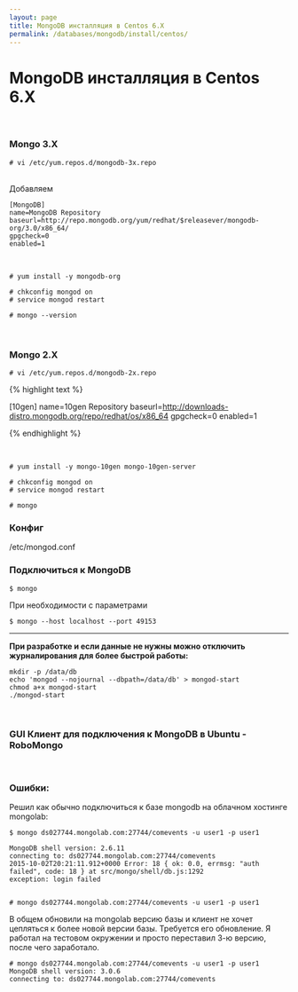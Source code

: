 ```yaml
---
layout: page
title: MongoDB инсталляция в Centos 6.X
permalink: /databases/mongodb/install/centos/
---
```


# MongoDB инсталляция в Centos 6.X

<br/>

### Mongo 3.X

    # vi /etc/yum.repos.d/mongodb-3x.repo

<br/>
Добавляем
<br/>

    [MongoDB]
    name=MongoDB Repository
    baseurl=http://repo.mongodb.org/yum/redhat/$releasever/mongodb-org/3.0/x86_64/
    gpgcheck=0
    enabled=1

<br/>

    # yum install -y mongodb-org

    # chkconfig mongod on
    # service mongod restart

    # mongo --version

<br/>

### Mongo 2.X

    # vi /etc/yum.repos.d/mongodb-2x.repo

{% highlight text %}

[10gen]
name=10gen Repository
baseurl=http://downloads-distro.mongodb.org/repo/redhat/os/x86_64
gpgcheck=0
enabled=1

{% endhighlight %}

<br/>

    # yum install -y mongo-10gen mongo-10gen-server

    # chkconfig mongod on
    # service mongod restart

    # mongo

### Конфиг

/etc/mongod.conf

### Подключиться к MongoDB

    $ mongo

При необходимости с параметрами

    $ mongo --host localhost --port 49153

---

**При разработке и если данные не нужны можно отключить журналирования для более быстрой работы:**

    mkdir -p /data/db
    echo 'mongod --nojournal --dbpath=/data/db' > mongod-start
    chmod a+x mongod-start
    ./mongod-start

<br/>

### GUI Клиент для подключения к MongoDB в Ubuntu - RoboMongo

<br/>

### Ошибки:

Решил как обычно подключиться к базе mongodb на облачном хостинге mongolab:

    $ mongo ds027744.mongolab.com:27744/comevents -u user1 -p user1

    MongoDB shell version: 2.6.11
    connecting to: ds027744.mongolab.com:27744/comevents
    2015-10-02T20:21:11.912+0000 Error: 18 { ok: 0.0, errmsg: "auth failed", code: 18 } at src/mongo/shell/db.js:1292
    exception: login failed


    # mongo ds027744.mongolab.com:27744/comevents -u user1 -p user1

В общем обновили на mongolab версию базы и клиент не хочет цепляться к более новой версии базы. Требуется его обновление. Я работал на тестовом окружении и просто переставил 3-ю версию, после чего заработало.

    # mongo ds027744.mongolab.com:27744/comevents -u user1 -p user1
    MongoDB shell version: 3.0.6
    connecting to: ds027744.mongolab.com:27744/comevents
